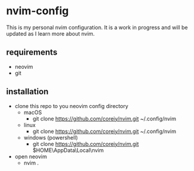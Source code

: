 # nvim-config

This is my personal nvim configuration.
It is a work in progress and will be updated as I learn more about nvim.

## requirements

- neovim
- git

## installation

- clone this repo to you neovim config directory
  - macOS
    - git clone <https://github.com/coreiy/nvim.git> ~/.config/nvim
  - linux
    - git clone <https://github.com/coreiy/nvim.git> ~/.config/nvim
  - windows (powershell)
    - git clone <https://github.com/coreiy/nvim.git> $HOME\AppData\Local\nvim
- open neovim
  - nvim .
